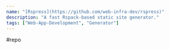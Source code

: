 ```yaml
---
name: "[Rspress](https://github.com/web-infra-dev/rspress)"
description: "A fast Rspack-based static site generator."
tags: ["Web-App-Development", "Generator"]
---
```

#repo